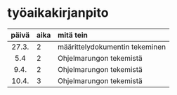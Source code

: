 # työaikakirjanpito

| päivä | aika | mitä tein  |
|:-----:|:----|  :------|
|27.3.| 2 | määrittelydokumentin tekeminen|
|5.4| 2 | Ohjelmarungon tekemistä|
|9.4.| 2 | Ohjelmarungon tekemistä|
|10.4.| 3 | Ohjelmarungon tekemistä|
